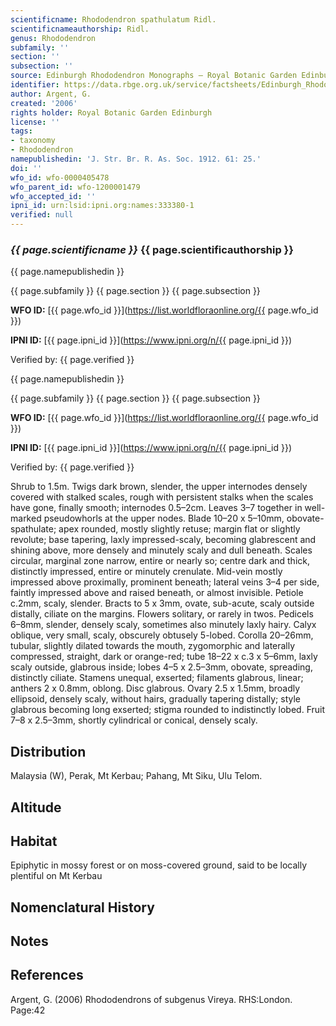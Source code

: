 ```yaml
---
scientificname: Rhododendron spathulatum Ridl.
scientificnameauthorship: Ridl.
genus: Rhododendron
subfamily: ''
section: ''
subsection: ''
source: Edinburgh Rhododendron Monographs – Royal Botanic Garden Edinburgh
identifier: https://data.rbge.org.uk/service/factsheets/Edinburgh_Rhododendron_Monographs.xhtml
author: Argent, G.
created: '2006'
rights holder: Royal Botanic Garden Edinburgh
license: ''
tags:
- taxonomy
- Rhododendron
namepublishedin: 'J. Str. Br. R. As. Soc. 1912. 61: 25.'
doi: ''
wfo_id: wfo-0000405478
wfo_parent_id: wfo-1200001479
wfo_accepted_id: ''
ipni_id: urn:lsid:ipni.org:names:333380-1
verified: null
---
```

### _{{ page.scientificname }}_ {{ page.scientificauthorship }}
 {{ page.namepublishedin }}

{{ page.subfamily }} {{ page.section }} {{ page.subsection }}

**WFO ID:** [{{ page.wfo_id }}](https://list.worldfloraonline.org/{{ page.wfo_id }})

**IPNI ID:** [{{ page.ipni_id }}](https://www.ipni.org/n/{{ page.ipni_id }})

Verified by: {{ page.verified }}

 {{ page.namepublishedin }}

{{ page.subfamily }} {{ page.section }} {{ page.subsection }}

**WFO ID:** [{{ page.wfo_id }}](https://list.worldfloraonline.org/{{ page.wfo_id }})

**IPNI ID:** [{{ page.ipni_id }}](https://www.ipni.org/n/{{ page.ipni_id }})

Verified by: {{ page.verified }}



Shrub to 1.5m. Twigs dark brown, slender, the upper internodes densely covered with stalked scales, rough with persistent stalks when the scales have gone, finally smooth; internodes 0.5–2cm. Leaves 3–7 together in well-marked pseudowhorls at the upper nodes. Blade 10–20 x 5–10mm, obovate-spathulate; apex rounded, mostly slightly retuse; margin flat or slightly revolute; base tapering, laxly impressed-scaly, becoming glabrescent and shining above, more densely and minutely scaly and dull beneath. Scales circular, marginal zone narrow, entire or nearly so; centre dark and thick, distinctly impressed, entire or minutely crenulate. Mid-vein mostly impressed above proximally, prominent beneath; lateral veins 3–4 per side, faintly impressed above and raised beneath, or almost invisible. Petiole c.2mm, scaly, slender. Bracts to 5 x 3mm, ovate, sub-acute, scaly outside distally, ciliate on the margins. Flowers solitary, or rarely in twos. Pedicels 6–8mm, slender, densely scaly, sometimes also minutely laxly hairy. Calyx oblique, very small, scaly, obscurely obtusely 5-lobed. Corolla 20–26mm, tubular, slightly dilated towards the mouth, zygomorphic and laterally compressed, straight, dark or orange-red; tube 18–22 x c.3 x 5–6mm, laxly scaly outside, glabrous inside; lobes 4–5 x 2.5–3mm, obovate, spreading, distinctly ciliate. Stamens unequal, exserted; filaments glabrous, linear; anthers 2 x 0.8mm, oblong. Disc glabrous. Ovary 2.5 x 1.5mm, broadly ellipsoid, densely scaly, without hairs, gradually tapering distally; style glabrous becoming long exserted; stigma rounded to indistinctly lobed. Fruit 7–8 x 2.5–3mm, shortly cylindrical or conical, densely scaly.

## Distribution
Malaysia (W), Perak, Mt Kerbau; Pahang, Mt Siku, Ulu Telom.

## Altitude


## Habitat
Epiphytic in mossy forest or on moss-covered ground, said to be locally plentiful on Mt Kerbau

## Nomenclatural History

                       
## Notes


## References

Argent, G. (2006) Rhododendrons of subgenus Vireya. RHS:London. Page:42
